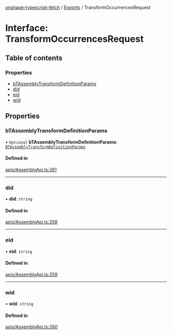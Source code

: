 [onshape-typescript-fetch](../README.md) / [Exports](../modules.md) / TransformOccurrencesRequest

# Interface: TransformOccurrencesRequest

## Table of contents

### Properties

- [bTAssemblyTransformDefinitionParams](TransformOccurrencesRequest.md#btassemblytransformdefinitionparams)
- [did](TransformOccurrencesRequest.md#did)
- [eid](TransformOccurrencesRequest.md#eid)
- [wid](TransformOccurrencesRequest.md#wid)

## Properties

### bTAssemblyTransformDefinitionParams

• `Optional` **bTAssemblyTransformDefinitionParams**: [`BTAssemblyTransformDefinitionParams`](BTAssemblyTransformDefinitionParams.md)

#### Defined in

[apis/AssemblyApi.ts:261](https://github.com/toebes/onshape-typescript-fetch/blob/3e11ae1/apis/AssemblyApi.ts#L261)

___

### did

• **did**: `string`

#### Defined in

[apis/AssemblyApi.ts:258](https://github.com/toebes/onshape-typescript-fetch/blob/3e11ae1/apis/AssemblyApi.ts#L258)

___

### eid

• **eid**: `string`

#### Defined in

[apis/AssemblyApi.ts:259](https://github.com/toebes/onshape-typescript-fetch/blob/3e11ae1/apis/AssemblyApi.ts#L259)

___

### wid

• **wid**: `string`

#### Defined in

[apis/AssemblyApi.ts:260](https://github.com/toebes/onshape-typescript-fetch/blob/3e11ae1/apis/AssemblyApi.ts#L260)
